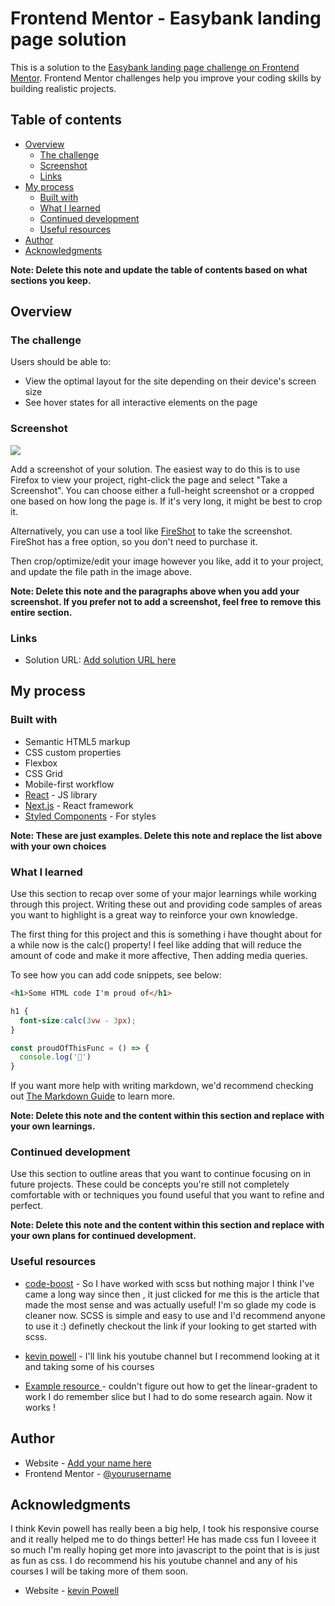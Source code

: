 # Frontend Mentor - Easybank landing page solution

This is a solution to the [Easybank landing page challenge on Frontend Mentor](https://www.frontendmentor.io/challenges/easybank-landing-page-WaUhkoDN). Frontend Mentor challenges help you improve your coding skills by building realistic projects. 

## Table of contents

- [Overview](#overview)
  - [The challenge](#the-challenge)
  - [Screenshot](#screenshot)
  - [Links](#links)
- [My process](#my-process)
  - [Built with](#built-with)
  - [What I learned](#what-i-learned)
  - [Continued development](#continued-development)
  - [Useful resources](#useful-resources)
- [Author](#author)
- [Acknowledgments](#acknowledgments)

**Note: Delete this note and update the table of contents based on what sections you keep.**

## Overview

### The challenge

Users should be able to:

- View the optimal layout for the site depending on their device's screen size
- See hover states for all interactive elements on the page

### Screenshot

![](./screenshot.jpg)

Add a screenshot of your solution. The easiest way to do this is to use Firefox to view your project, right-click the page and select "Take a Screenshot". You can choose either a full-height screenshot or a cropped one based on how long the page is. If it's very long, it might be best to crop it.

Alternatively, you can use a tool like [FireShot](https://getfireshot.com/) to take the screenshot. FireShot has a free option, so you don't need to purchase it. 

Then crop/optimize/edit your image however you like, add it to your project, and update the file path in the image above.

**Note: Delete this note and the paragraphs above when you add your screenshot. If you prefer not to add a screenshot, feel free to remove this entire section.**

### Links

- Solution URL: [Add solution URL here](https://css-tricks.com/a-complete-guide-to-calc-in-css/)
<!-- - Live Site URL: [Add live site URL here](https://your-live-site-url.com) -->

## My process

### Built with

- Semantic HTML5 markup
- CSS custom properties
- Flexbox
- CSS Grid
- Mobile-first workflow
- [React](https://reactjs.org/) - JS library
- [Next.js](https://nextjs.org/) - React framework
- [Styled Components](https://styled-components.com/) - For styles

**Note: These are just examples. Delete this note and replace the list above with your own choices**

### What I learned

Use this section to recap over some of your major learnings while working through this project. Writing these out and providing code samples of areas you want to highlight is a great way to reinforce your own knowledge.

The first thing for this project and this is something i have thought about for a while now is the calc() property! I feel like adding that will reduce the amount of code and make it more affective, Then adding media queries. 


To see how you can add code snippets, see below:

```html
<h1>Some HTML code I'm proud of</h1>
```
```css
h1 {
  font-size:calc(3vw - 3px);
}
```
```js
const proudOfThisFunc = () => {
  console.log('🎉')
}
```

If you want more help with writing markdown, we'd recommend checking out [The Markdown Guide](https://www.markdownguide.org/) to learn more.

**Note: Delete this note and the content within this section and replace with your own learnings.**

### Continued development

Use this section to outline areas that you want to continue focusing on in future projects. These could be concepts you're still not completely comfortable with or techniques you found useful that you want to refine and perfect.

**Note: Delete this note and the content within this section and replace with your own plans for continued development.**

### Useful resources

- [code-boost](https://www.code-boost.com/beginners-guide-to-scss/) - So I have worked with scss but nothing major I think I've came a long way since then , it just clicked for me this is the article that made the most sense and was actually useful! I'm so glade my code is cleaner now. SCSS is simple and easy to use and I'd recommend anyone to use it :) definetly checkout the link if your looking to get started with scss.


- [kevin powell]() - I'll link his youtube channel but I recommend looking at it and taking some of his courses

- [Example resource ](https://www.positioniseverything.net/css-border-gradient) - couldn't figure out how to get the linear-gradent to work I do remember slice but I had to do some research again. Now it works !


## Author

- Website - [Add your name here](https://www.your-site.com)
- Frontend Mentor - [@yourusername](https://www.frontendmentor.io/profile/yourusername)

## Acknowledgments

I think Kevin powell has really been a big help, I took his responsive course and it really helped me to do things better! He has made css fun I loveee it so much I'm really hoping get more into javascript to the point that is is just as fun as css. I do recommend his his youtube channel and any of his courses I will be taking more of them soon. 
- Website - [kevin Powell ](https://www.your-site.com)


